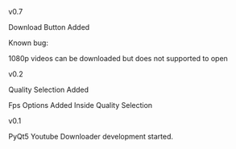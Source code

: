 v0.7
<p>Download Button Added</p>
<p>Known bug:</p>
<p> 1080p videos can be downloaded but does not supported to open</p>

v0.2
<p>Quality Selection Added</p>
<p>Fps Options Added Inside Quality Selection</p>

v0.1
<p>PyQt5 Youtube Downloader development started.</p>